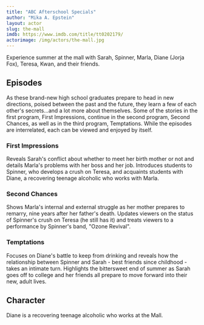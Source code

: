 ```yaml
---
title: "ABC Afterschool Specials"
author: "Mika A. Epstein"
layout: actor
slug: the-mall
imdb: https://www.imdb.com/title/tt0202179/
actorimage: /img/actors/the-mall.jpg
---
```


Experience summer at the mall with Sarah, Spinner, Marla, Diane (Jorja Fox), Teresa, Kwan, and their friends.

## Episodes

As these brand-new high school graduates prepare to head in new directions, poised between the past and the future, they learn a few of each other's secrets...and a lot more about themselves. Some of the stories in the first program, First Impressions, continue in the second program, Second Chances, as well as in the third program, Temptations. While the episodes are interrelated, each can be viewed and enjoyed by itself.

### First Impressions

Reveals Sarah's conflict about whether to meet her birth mother or not and details Marla's problems with her boss and her job. Introduces students to Spinner, who develops a crush on Teresa, and acquaints students with Diane, a recovering teenage alcoholic who works with Marla.

### Second Chances

Shows Marla's internal and external struggle as her mother prepares to remarry, nine years after her father's death. Updates viewers on the status of Spinner's crush on Teresa (he still has it) and treats viewers to a performance by Spinner's band, "Ozone Revival".

### Temptations

Focuses on Diane's battle to keep from drinking and reveals how the relationship between Spinner and Sarah - best friends since childhood - takes an intimate turn. Highlights the bittersweet end of summer as Sarah goes off to college and her friends all prepare to move forward into their new, adult lives.

## Character

Diane is a recovering teenage alcoholic who works at the Mall.
